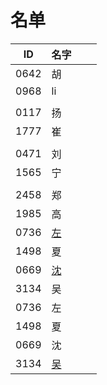 
# 名单

|  ID    |  名字    |      |      |
| ---- | ---- | ---- | ---- |
| 0642 |  胡  |      |      |
| 0968 |     li |      |      |
|      |      |      |      |
| 0117 | 扬   |      |      |
| 1777 | 崔   |      |      |
|  |      |      |      |
| 0471     | 刘     |      |      |
| 1565     | 宁     |      |      |
|      |      |      |
|2458  |  郑  |      |      |
|1985  |高    |   |
|0736  |[左](WW1/0736-Aurora-Brief.md)    |
|1498 |夏|  |   |
|0669  |[沈](0669沈.md)    |   |
|3134  |吴    |   |
|0736  |左    |
|1498 |夏|   |   |
|0669  |沈    |   |
|3134  |[吴](WW1/3134简介.md)    |   |

